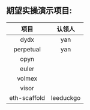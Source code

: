 ## 期望实操演示项目:  
| 项目 |    认领人 |
| :----:|  :----: |
| dydx | yan |
| perpetual | yan |
| opyn |  |
| euler |  |
| volmex |  |
| visor |  |
| eth-scaffold | leeduckgo |


